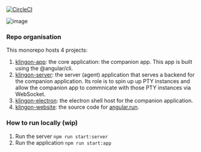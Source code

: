 [![CircleCI](https://circleci.com/gh/manekinekko/klingon.svg?style=svg)](https://circleci.com/gh/manekinekko/klingon)

![image](https://user-images.githubusercontent.com/1699357/29433535-dc8fe89e-839f-11e7-89a4-4aee1ccdfc03.png)


### Repo organisation

This monorepo hosts 4 projects:

1. [klingon-app](https://github.com/manekinekko/klingon/tree/master/packages/klingon-app): the core application: the companion app. This app is built using the @angular/cli.
2. [klingon-server](https://github.com/manekinekko/klingon/tree/master/packages/klingon-server): the server (agent) application that serves a backend for the companion application. Its role is to spin up up PTY instances and allow the companion app to commnicate with those PTY instances via WebSocket.
3. [klingon-electron](https://github.com/manekinekko/klingon/tree/master/packages/klingon-electron): the electron shell host for the companion application.
4. [klingon-website](https://github.com/manekinekko/klingon/tree/master/packages/klingon-website): the source code for [angular.run](https://angular.run).

### How to run locally (wip)

1. Run the server `npm run start:server`
2. Run the application `npm run start:app`

